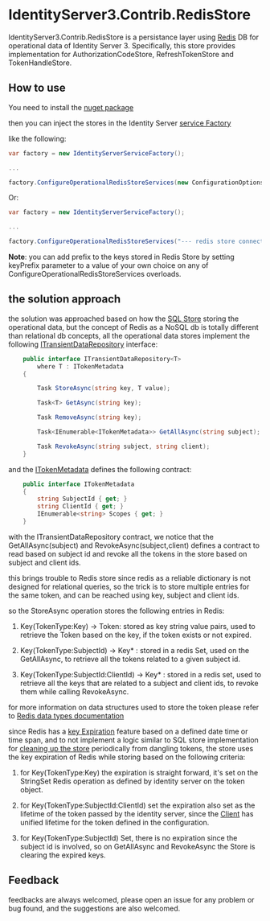 # IdentityServer3.Contrib.RedisStore

IdentityServer3.Contrib.RedisStore is a persistance layer using [Redis](https://redis.io) DB for operational data of Identity Server 3. Specifically, this store provides implementation for AuthorizationCodeStore, RefreshTokenStore and TokenHandleStore.


## How to use

You need to install the [nuget package](https://www.nuget.org/packages/IdentityServer3.Contrib.RedisStore)

then you can inject the stores in the Identity Server [service Factory](https://identityserver.github.io/Documentation/docsv2/configuration/serviceFactory.html)

like the following:

```csharp
var factory = new IdentityServerServiceFactory();

...

factory.ConfigureOperationalRedisStoreServices(new ConfigurationOptions { /* ... */  });

```

Or:

```csharp
var factory = new IdentityServerServiceFactory();

...

factory.ConfigureOperationalRedisStoreServices("--- redis store connection string goes here ---");

```

**Note**: you can add prefix to the keys stored in Redis Store by setting keyPrefix parameter to a value of your own choice on any of  ConfigureOperationalRedisStoreServices overloads.

## the solution approach

the solution was approached based on how the [SQL Store](https://github.com/IdentityServer/IdentityServer3.EntityFramework) storing the operational data, but the concept of Redis as a NoSQL db is totally different than relational db concepts, all the operational data stores implement the following [ITransientDataRepository](https://github.com/IdentityServer/IdentityServer3/blob/master/source%2FCore%2FServices%2FITransientDataRepository.cs) interface:

```csharp
    public interface ITransientDataRepository<T>
        where T : ITokenMetadata
    {

        Task StoreAsync(string key, T value);

        Task<T> GetAsync(string key);

        Task RemoveAsync(string key);

        Task<IEnumerable<ITokenMetadata>> GetAllAsync(string subject);

        Task RevokeAsync(string subject, string client);
    }
```

and the [ITokenMetadata](https://github.com/IdentityServer/IdentityServer3/blob/93bc6bc9b536146b9e3fa0bed21d77283d07f788/source/Core/Models/ITokenMetadata.cs) defines the following contract:

```csharp
    public interface ITokenMetadata
    {
        string SubjectId { get; }
        string ClientId { get; }
        IEnumerable<string> Scopes { get; }
    }
```

with the ITransientDataRepository contract, we notice that the GetAllAsync(subject) and RevokeAsync(subject,client) defines a contract to read based on subject id and revoke all the tokens in the store based on subject and client ids.

this brings trouble to Redis store since redis as a reliable dictionary is not designed for relational queries, so the trick is to store multiple entries for the same token, and can be reached using key, subject and client ids.

so the StoreAsync operation stores the following entries in Redis:

1. Key(TokenType:Key) -> Token: stored as key string value pairs, used to retrieve the Token based on the key, if the token exists or not expired.

2. Key(TokenType:SubjectId) -> Key* : stored in a redis Set, used on the GetAllAsync, to retrieve all the tokens related to a given subject id.

3. Key(TokenType:SubjectId:ClientId) -> Key* : stored in a redis set, used to retrieve all the keys that are related to a subject and client ids, to revoke them while calling RevokeAsync.

for more information on data structures used to store the token please refer to [Redis data types documentation](https://redis.io/topics/data-types)

since Redis has a [key Expiration](https://redis.io/commands/expire) feature based on a defined date time or time span, and to not implement a logic similar to SQL store implementation for [cleaning up the store](https://identityserver.github.io/Documentation/docsv2/ef/operational.html) periodically from dangling tokens, the store uses the key expiration of Redis while storing based on the following criteria:

1. for Key(TokenType:Key) the expiration is straight forward, it's set on the StringSet Redis operation as defined by identity server on the token object.

2. for Key(TokenType:SubjectId:ClientId) set the expiration also set as the lifetime of the token passed by the identity server, since the [Client](https://identityserver.github.io/Documentation/docsv2/configuration/clients.html) has unified lifetime for the token defined in the configuration.

3. for Key(TokenType:SubjectId) Set, there is no expiration since the subject id is involved, so on GetAllAsync and RevokeAsync the Store is clearing the expired keys.

## Feedback

feedbacks are always welcomed, please open an issue for any problem or bug found, and the suggestions are also welcomed.


